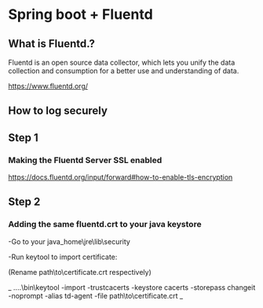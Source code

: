 # Spring boot + Fluentd 

## What is Fluentd.?
    
Fluentd is an open source data collector, which lets you unify the data collection and consumption for a better use and understanding of data.

https://www.fluentd.org/

## How to log securely

## Step 1
### Making the Fluentd Server SSL enabled 
https://docs.fluentd.org/input/forward#how-to-enable-tls-encryption

## Step 2
### Adding the same fluentd.crt to your java keystore
-Go to your java_home\jre\lib\security

-Run keytool to import certificate:

(Rename path\to\certificate.crt respectively)

_ ..\..\bin\keytool -import -trustcacerts -keystore cacerts -storepass changeit -noprompt -alias td-agent -file path\to\certificate.crt _



